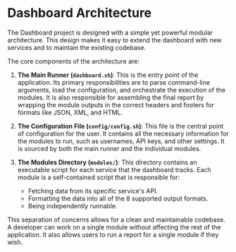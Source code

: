 # Dashboard Architecture

The Dashboard project is designed with a simple yet powerful modular architecture. This design makes it easy to extend the dashboard with new services and to maintain the existing codebase.

The core components of the architecture are:

1.  **The Main Runner (`dashboard.sh`)**: This is the entry point of the application. Its primary responsibilities are to parse command-line arguments, load the configuration, and orchestrate the execution of the modules. It is also responsible for assembling the final report by wrapping the module outputs in the correct headers and footers for formats like JSON, XML, and HTML.

2.  **The Configuration File (`config/config.sh`)**: This file is the central point of configuration for the user. It contains all the necessary information for the modules to run, such as usernames, API keys, and other settings. It is sourced by both the main runner and the individual modules.

3.  **The Modules Directory (`modules/`)**: This directory contains an executable script for each service that the dashboard tracks. Each module is a self-contained script that is responsible for:
    - Fetching data from its specific service's API.
    - Formatting the data into all of the 8 supported output formats.
    - Being independently runnable.

This separation of concerns allows for a clean and maintainable codebase. A developer can work on a single module without affecting the rest of the application. It also allows users to run a report for a single module if they wish.
